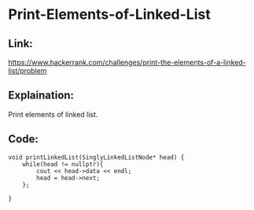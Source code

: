 # Print-Elements-of-Linked-List

## Link:
https://www.hackerrank.com/challenges/print-the-elements-of-a-linked-list/problem


## Explaination:
Print elements of linked list.


## Code:

```
void printLinkedList(SinglyLinkedListNode* head) {
    while(head != nullptr){
        cout << head->data << endl;
        head = head->next;        
    };

}
```
